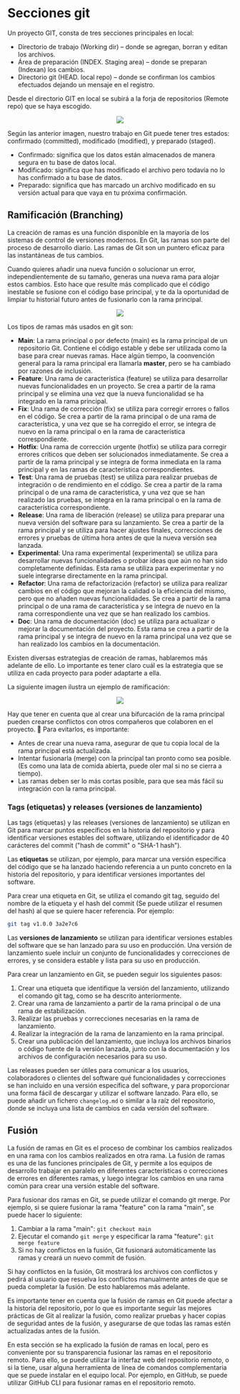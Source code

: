 # Secciones git 

Un proyecto GIT, consta de tres secciones principales en local:

- Directorio de trabajo (Working dir) – donde se agregan, borran y editan los archivos.
- Área de preparación (INDEX. Staging area) – donde se preparan (Indexan) los cambios.
- Directorio git (HEAD. local repo) – donde se confirman los cambios efectuados dejando un mensaje en el registro.

Desde el directorio GIT en local se subirá a la forja de repositorios (Remote repo) que se haya escogido.

<div style="text-align: center;">
  <div style="margin: 0 auto;">

![](../_media/02_hands_on/ciclos-de-trabajo-Git.png)

  </div>
</div>

Según las anterior imagen, nuestro trabajo en Git puede tener tres estados: confirmado (committed), modificado (modified), y preparado (staged). 
- Confirmado: significa que los datos están almacenados de manera segura en tu base de datos local. 
- Modificado: significa que has modificado el archivo pero todavía no lo has confirmado a tu base de datos. 
- Preparado: significa que has marcado un archivo modificado en su versión actual para que vaya en tu próxima confirmación.


## Ramificación (Branching)

La creación de ramas es una función disponible en la mayoría de los sistemas de control de versiones modernos. En Git, las ramas son parte del proceso de desarrollo diario. Las ramas de Git son un puntero eficaz para las instantáneas de tus cambios. 

Cuando quieres añadir una nueva función o solucionar un error, independientemente de su tamaño, generas una nueva rama para alojar estos cambios. Esto hace que resulte más complicado que el código inestable se fusione con el código base principal, y te da la oportunidad de limpiar tu historial futuro antes de fusionarlo con la rama principal.

<div style="text-align: center;">
  <div style="margin: 0 auto;">

![](../_media/02_hands_on/branch.png)

  </div>
</div>

Los tipos de ramas más usados en git son:
- **Main**: La rama principal o por defecto (main) es la rama principal de un repositorio Git. Contiene el código estable y debe ser utilizada como la base para crear nuevas ramas. Hace algún tiempo, la coonvención general para la rama principal era llamarla **master**, pero se ha cambiado por razones de inclusión.
- **Feature**: Una rama de característica (feature) se utiliza para desarrollar nuevas funcionalidades en un proyecto. Se crea a partir de la rama principal y se elimina una vez que la nueva funcionalidad se ha integrado en la rama principal.
- **Fix**: Una rama de corrección (fix) se utiliza para corregir errores o fallos en el código. Se crea a partir de la rama principal o de una rama de característica, y una vez que se ha corregido el error, se integra de nuevo en la rama principal o en la rama de característica correspondiente.
- **Hotfix**: Una rama de corrección urgente (hotfix) se utiliza para corregir errores críticos que deben ser solucionados inmediatamente. Se crea a partir de la rama principal y se integra de forma inmediata en la rama principal y en las ramas de característica correspondientes.
- **Test**: Una rama de pruebas (test) se utiliza para realizar pruebas de integración o de rendimiento en el código. Se crea a partir de la rama principal o de una rama de característica, y una vez que se han realizado las pruebas, se integra en la rama principal o en la rama de característica correspondiente.
- **Release**: Una rama de liberación (release) se utiliza para preparar una nueva versión del software para su lanzamiento. Se crea a partir de la rama principal y se utiliza para hacer ajustes finales, correcciones de errores y pruebas de última hora antes de que la nueva versión sea lanzada.
- **Experimental**: Una rama experimental (experimental) se utiliza para desarrollar nuevas funcionalidades o probar ideas que aún no han sido completamente definidas. Esta rama se utiliza para experimentar y no suele integrarse directamente en la rama principal.
- **Refactor**: Una rama de refactorización (refactor) se utiliza para realizar cambios en el código que mejoran la calidad o la eficiencia del mismo, pero que no añaden nuevas funcionalidades. Se crea a partir de la rama principal o de una rama de característica y se integra de nuevo en la rama correspondiente una vez que se han realizado los cambios.
- **Doc**: Una rama de documentación (doc) se utiliza para actualizar o mejorar la documentación del proyecto. Esta rama se crea a partir de la rama principal y se integra de nuevo en la rama principal una vez que se han realizado los cambios en la documentación.

Existen diversas estrategias de creación de ramas, hablaremos más adelante de ello. Lo importante es tener claro cuál es la estrategia que se utiliza en cada proyecto para poder adaptarte a ella. 

La siguiente imagen ilustra un ejemplo de ramificación:

<div style="text-align: center;">
  <div style="margin: 0 auto;">

![](../_media/02_hands_on/branch-git.png)

  </div>
</div>

Hay que tener en cuenta que al crear una bifurcación de la rama principal pueden crearse conflictos con otros compañeros que colaboren en el proyecto. 👀 Para evitarlos, es importante:
- Antes de crear una nueva rama, asegurar de que tu copia local de la rama principal está actualizada.
- Intentar fusionarla (merge) con la principal tan pronto como sea posible. (Es como una lata de comida abierta, puede oler mal si no se cierra a tiempo).
- Las ramas deben ser lo más cortas posible, para que sea más fácil su integración con la rama principal.

### Tags (etiquetas) y releases (versiones de lanzamiento)

Las tags (etiquetas) y las releases (versiones de lanzamiento) se utilizan en Git para marcar puntos específicos en la historia del repositorio y para identificar versiones estables del software, utilizando el identificador de 40 carácteres del commit ("hash de commit" o "SHA-1 hash").

Las **etiquetas** se utilizan, por ejemplo, para marcar una versión específica del código que se ha lanzado haciendo referencia a un punto concreto en la historia del repositorio, y para identificar versiones importantes del software. 

Para crear una etiqueta en Git, se utiliza el comando git tag, seguido del nombre de la etiqueta y el hash del commit (Se puede utilizar el resumen del hash) al que se quiere hacer referencia. Por ejemplo:

```bash
git tag v1.0.0 3a2e7c6
```

Las **versiones de lanzamiento** se utilizan para identificar versiones estables del software que se han lanzado para su uso en producción. Una versión de lanzamiento suele incluir un conjunto de funcionalidades y correcciones de errores, y se considera estable y lista para su uso en producción.

Para crear un lanzamiento en Git, se pueden seguir los siguientes pasos:

1. Crear una etiqueta que identifique la versión del lanzamiento, utilizando el comando git tag, como se ha descrito anteriormente.
2. Crear una rama de lanzamiento a partir de la rama principal o de una rama de estabilización.
3. Realizar las pruebas y correcciones necesarias en la rama de lanzamiento.
4. Realizar la integración de la rama de lanzamiento en la rama principal.
5. Crear una publicación del lanzamiento, que incluya los archivos binarios o código fuente de la versión lanzada, junto con la documentación y los archivos de configuración necesarios para su uso.

Las releases pueden ser útiles para comunicar a los usuarios, colaboradores o clientes del software qué funcionalidades y correcciones se han incluido en una versión específica del software, y para proporcionar una forma fácil de descargar y utilizar el software lanzado. Para ello, se puede añadir un fichero `changelog.md` o similar a la raíz del repositorio, donde se incluya una lista de cambios en cada versión del software.

## Fusión

La fusión de ramas en Git es el proceso de combinar los cambios realizados en una rama con los cambios realizados en otra rama. La fusión de ramas es una de las funciones principales de Git, y permite a los equipos de desarrollo trabajar en paralelo en diferentes características o correcciones de errores en diferentes ramas, y luego integrar los cambios en una rama común para crear una versión estable del software.

Para fusionar dos ramas en Git, se puede utilizar el comando git merge. Por ejemplo, si se quiere fusionar la rama "feature" con la rama "main", se puede hacer lo siguiente:

1. Cambiar a la rama "main": `git checkout main`
2. Ejecutar el comando `git merge` y especificar la rama "feature": `git merge feature`
3. Si no hay conflictos en la fusión, Git fusionará automáticamente las ramas y creará un nuevo commit de fusión.

Si hay conflictos en la fusión, Git mostrará los archivos con conflictos y pedirá al usuario que resuelva los conflictos manualmente antes de que se pueda completar la fusión. De esto hablaremos más adelante.

Es importante tener en cuenta que la fusión de ramas en Git puede afectar a la historia del repositorio, por lo que es importante seguir las mejores prácticas de Git al realizar la fusión, como realizar pruebas y hacer copias de seguridad antes de la fusión, y asegurarse de que todas las ramas estén actualizadas antes de la fusión.

En esta sección se ha explicado la fusión de ramas en local, pero es conveniente por su transparencia fusionar las ramas en el repositorio remoto. Para ello, se puede utilizar la interfaz web del repositorio remoto, o si la tiene, usar alguna herramienta de línea de comandos complementaria que se puede instalar en el equipo local. Por ejemplo, en GitHub, se puede utilizar GitHub CLI para fusionar ramas en el repositorio remoto.
